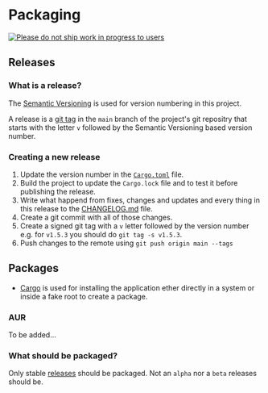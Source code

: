 # Packaging

[![Please do not ship work in progress to users](https://dont-ship.it/dontshipwip.svg)](https://dont-ship.it/)

## Releases

### What is a release?

The [Semantic Versioning](https://semver.org/) is used for version numbering in this project.

A release is a [git tag](https://git-scm.com/docs/git-tag) in the `main` branch of the project's git repositry that starts with the letter `v` followed by the Semantic Versioning based version number.

### Creating a new release

1. Update the version number in the [`Cargo.toml`](https://github.com/zer0-x/mujammi/blob/main/Cargo.toml) file.
2. Build the project to update the `Cargo.lock` file and to test it before publishing the release.
3. Write what happend from fixes, changes and updates and every thing in this release to the [CHANGELOG.md](https://github.com/zer0-x/mujammi/blob/main/CHANGELOG.md) file.
4. Create a git commit with all of those changes.
5. Create a signed git tag with a `v` letter followed by the version number e.g. for `v1.5.3` you should do `git tag -s v1.5.3`.
6. Push changes to the remote using `git push origin main --tags`

## Packages

- [Cargo](https://doc.rust-lang.org/stable/cargo/) is used for installing the application ether directly in a system or inside a fake root to create a package.

### AUR

To be added...

### What should be packaged?

Only stable [releases](#releases) should be packaged. Not an `alpha` nor a `beta` releases should be.
